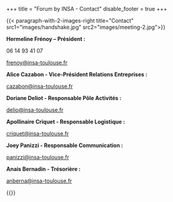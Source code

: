 +++
title = "Forum by INSA - Contact"
disable_footer = true
+++

{{< paragraph-with-2-images-right title="Contact"
    src1="images/handshake.jpg"
    src2="images/meeting-2.jpg">}}

**Hermeline Frénoy – Président :**

06 14 93 41 07

[frenoy@insa-toulouse.fr](mailto:frenoy@insa-toulouse.fr)


**Alice	Cazabon - Vice-Président Relations Entreprises :**

[cazabon@insa-toulouse.fr](mailto:cazabon@insa-toulouse.fr)

**Doriane Deliot - Responsable Pôle Activités :**

[delio@insa-toulouse.fr](mailto:delio@insa-toulouse.fr)

**Apollinaire Criquet - Responsable Logistique :**

[criquet@insa-toulouse.fr](mailto:criquet@insa-toulouse.fr)

**Joey Panizzi - Responsable Communication :**

[panizzi@insa-toulouse.fr](mailto:panizzi@insa-toulouse.fr)

**Anais	Bernadin - Trésorière :**

[anberna@insa-toulouse.fr](mailto:anberna@insa-toulouse.fr)

{{</paragraph-with-2-images-right>}}

